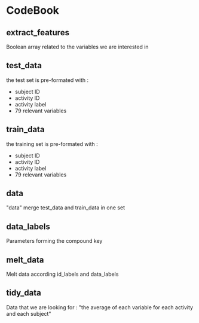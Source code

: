 CodeBook
========
## extract_features
Boolean array related to the variables we are interested in

## test_data
the test set is pre-formated with :
* subject ID
* activity ID
* activity label
* 79 relevant variables

## train_data
the training set is pre-formated with :
* subject ID
* activity ID
* activity label
* 79 relevant variables

## data
"data" merge test_data and train_data in one set

## data_labels
Parameters forming the compound key 

## melt_data
Melt data according id_labels and data_labels

## tidy_data
Data that we are looking for : 
"the average of each variable for each activity and each subject"
